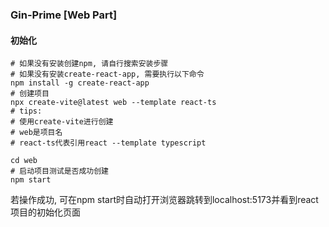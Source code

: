 ### Gin-Prime [Web Part]

#### 初始化
```shell
# 如果没有安装创建npm, 请自行搜索安装步骤
# 如果没有安装create-react-app, 需要执行以下命令
npm install -g create-react-app
# 创建项目
npx create-vite@latest web --template react-ts 
# tips:
# 使用create-vite进行创建
# web是项目名
# react-ts代表引用react --template typescript

cd web
# 启动项目测试是否成功创建
npm start
```
若操作成功, 可在npm start时自动打开浏览器跳转到localhost:5173并看到react项目的初始化页面

